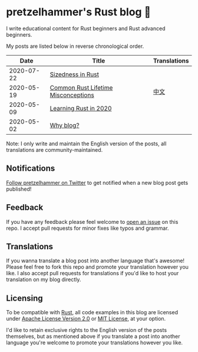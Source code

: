 # pretzelhammer's Rust blog 🦀

I write educational content for Rust beginners and Rust advanced beginners.

My posts are listed below in reverse chronological order.

| Date | Title | Translations |
|-|-|-|
| 2020-07-22 | [Sizedness in Rust](./posts/sizedness-in-rust.md) | |
| 2020-05-19 | [Common Rust Lifetime Misconceptions](./posts/common-rust-lifetime-misconceptions.md) | [中文](./posts/Rust生命周期的常见误解.md)
| 2020-05-09 | [Learning Rust in 2020](./posts/learning-rust-in-2020.md) | |
| 2020-05-02 | [Why blog?](./posts/why-blog.md) | |

Note: I only write and maintain the English version of the posts, all translations are community-maintained.

## Notifications

[Follow pretzelhammer on Twitter](https://twitter.com/pretzelhammer) to get notified when a new blog post gets published!

## Feedback

If you have any feedback please feel welcome to [open an issue](https://github.com/pretzelhammer/rust-blog/issues/new) on this repo. I accept pull requests for minor fixes like typos and grammar.

## Translations

If you wanna translate a blog post into another language that's awesome! Please feel free to fork this repo and promote your translation however you like. I also accept pull requests for translations if you'd like to host your translation on my blog directly.

## Licensing

To be compatible with [Rust](https://github.com/rust-lang/rust), all code examples in this blog are licensed under [Apache License Version 2.0](./license-apache) or [MIT License](./license-mit), at your option.

I'd like to retain exclusive rights to the English version of the posts themselves, but as mentioned above if you translate a post into another language you're welcome to promote your translations however you like.
